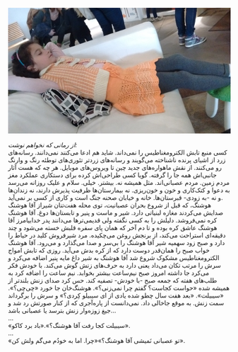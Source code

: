 <!-- 
.. title: ابرقهرمان تنبل یا ابرتنبل قهرمان
.. slug: 2016-09-06-the-lazy-superhero
.. date: 2016-09-06 18:31:27 UTC+02:00
.. tags: 
.. category: 
.. link: 
.. description: 
.. type: text
-->

![aida-relaxing](/20151031_152624750_small.jpg)

*از رمانی که نخواهم نوشت:*   
کسی منبع تابش الکترومغناطیس را نمی‌داند. شاید هم ادعا می‌کنند نمی‌دانند. رسانه‌های زرد از اشیای پرنده ناشناخته می‌گویند و رسانه‌های زردتر تئوری‌های توطئه رنگ و وارنگ رو می‌کنند. از نقش ماهواره‌های جدید چین تا ویروس‌های موبایل. هر چه که هست آثار جانبی‌اش همه جا را گرفته. گویا کسی طراحی‌اش کرده برای دستکاری عملکرد مغز مردم زمین. مردم عصبانی‌اند. مثل همیشه نه. بیشتر. خیلی. سلام و علیک روزانه می‌رسد به دعوا و کتک‌کاری و خون و خون‌ریزی. نه بیمارستان‌ها ظرفیت پذیرش دارند، نه زندان‌ها و نه -به زودی- قبرستان‌ها. خانه و خیابان صحنه جنگ است و کاری از کسی بر نمی‌آید.  
هوشنگ، که قبل از شروع بحران عصبانیت، توی محله هفت‌تنان شیراز آقا هوشنگ صدایش می‌کردند مغازه لبنیاتی دارد. شیر و ماست و پنیر و تابستان‌ها دوغ. آقا هوشنگ کره نمی‌فروشد. دلیلش را به کسی نگفته ولی قدیمی‌ترها می‌دانند پدر خدابیامرز آقا هوشنگ عاشق کره بوده و تا دم آخر که همان پای سفره قلبش خسته می‌شود و چند دقیقه‌ای استراحت می‌کند، از برنجش روغن می‌چکیده. مرد شیرفروش کلید در حیاط را دارد و صبح زود سهمیه شیر آقا هوشنگ را بی‌سر و صدا می‌گذارد و می‌رود. آقا هوشنگ خواب صبح را همان‌قدر دوست دارد که از کره بدش می‌آید. روزی که تابش امواج الکترومغناطیس مشکوک شروع شد آقا هوشنگ به شیر داغ مایه پنیر اضافه می‌کرد و سرش را مرتب تکان می‌داد یعنی دارد به حرف‌های زنش گوش می‌کند. با خودش فکر می‌کرد جا داشته امروز صبح نیم‌ساعت بیشتر بخوابد. نیم ساعت را اضافه کرد به طلب‌های هفته که جمعه صبح -با خودش- تصفیه کند. 
حس کرد صدای زنش بلندتر از همیشه شده «حواست کجاست؟ گفتم چرا نمی‌زنی؟». هوشنگ‌خان جا خورد «چی‌چی؟». «سیبیلت». «بعد هفت سال چطو شده یادی از ای سیبیلو کِردی؟» و سرش را برگرداند سمت زنش. به موقع جاخالی داد. نمی‌دانست از پاره‌آجری که از کنار صورتش رد شد و جیغ زوزه‌وار زنش بترسد یا عصبانی باشد...  
...  
«سیبیلت کجا رفت آقا هوشنگ؟».«باد برد کاکو».  
...  
«تو عصبانی نَمیشی آقا هوشنگ؟»«چرا. اما به خودُم می‌گم ولش کن».  